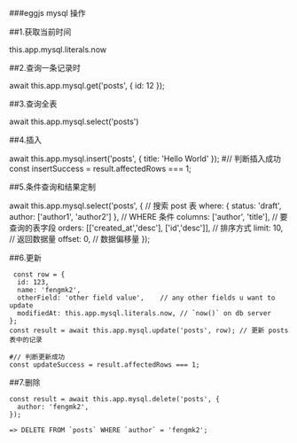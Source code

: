 ###eggjs mysql 操作

 ##1.获取当前时间
 
   this.app.mysql.literals.now
 
 ##2.查询一条记录时 
 
   await this.app.mysql.get('posts', { id: 12 });
 
 ##3.查询全表
 
   await this.app.mysql.select('posts')
 
 ##4.插入  
 
   await this.app.mysql.insert('posts', { title: 'Hello World' });
   #// 判断插入成功
   const insertSuccess = result.affectedRows === 1;
 
 ##5.条件查询和结果定制 
 
  await this.app.mysql.select('posts', { // 搜索 post 表
  where: { status: 'draft', author: ['author1', 'author2'] }, // WHERE 条件
  columns: ['author', 'title'], // 要查询的表字段
  orders: [['created_at','desc'], ['id','desc']], // 排序方式
  limit: 10, // 返回数据量
  offset: 0, // 数据偏移量
 });
 
 ##6.更新 
 
	 const row = {
	  id: 123,
	  name: 'fengmk2',
	  otherField: 'other field value',    // any other fields u want to update
	  modifiedAt: this.app.mysql.literals.now, // `now()` on db server
	};
	const result = await this.app.mysql.update('posts', row); // 更新 posts 表中的记录
	
	#// 判断更新成功
	const updateSuccess = result.affectedRows === 1;


 ##7.删除
 
	const result = await this.app.mysql.delete('posts', {
	  author: 'fengmk2',
	});

	=> DELETE FROM `posts` WHERE `author` = 'fengmk2';
 
 